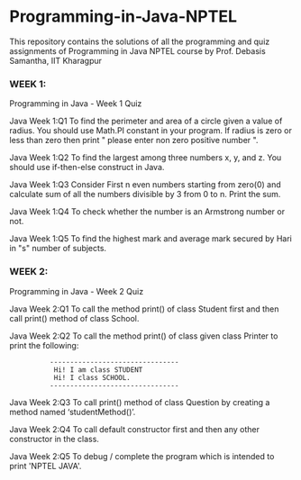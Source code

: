 # Programming-in-Java-NPTEL
This repository contains the solutions of all the programming and quiz assignments of Programming in Java NPTEL course by Prof. Debasis Samantha, IIT Kharagpur

### WEEK 1:

Programming in Java - Week 1 Quiz

Java Week 1:Q1 To find the perimeter and area of a circle given a value of radius. You should use Math.PI constant in your program. If radius is zero or less than zero then print " please enter non zero positive number ".

Java Week 1:Q2 To find the largest among three numbers x, y, and z. You should use if-then-else construct in Java.

Java Week 1:Q3 Consider First n even numbers starting from zero(0) and calculate sum of all the numbers divisible by 3 from 0 to n. Print the sum.

Java Week 1:Q4 To check whether the number is an Armstrong number or not.

Java Week 1:Q5 To find the highest mark and average mark secured by Hari in "s" number of subjects.

### WEEK 2:

Programming in Java - Week 2  Quiz

Java Week 2:Q1 To call the method  print() of class Student first and then call print() method of class School.


Java Week 2:Q2 To call the method  print() of class given class Printer to print the following:

              --------------------------------
               Hi! I am class STUDENT
               Hi! I class SCHOOL.
              --------------------------------

Java Week 2:Q3 To call print() method of class Question by creating a method named ‘studentMethod()’.

Java Week 2:Q4 To call default constructor first and then any other constructor in the class.

Java Week 2:Q5 To debug / complete the program which is intended to print 'NPTEL JAVA'.
